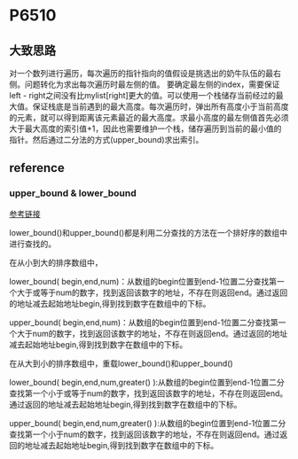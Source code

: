 # P6510

## 大致思路

对一个数列进行遍历，每次遍历的指针指向的值假设是挑选出的奶牛队伍的最右侧。问题转化为求出每次遍历时最左侧的值。
要确定最左侧的index，需要保证left - right之间没有比mylist[right]更大的值。可以使用一个栈储存当前经过的最大值。保证栈底是当前遇到的最大高度。每次遍历时，弹出所有高度小于当前高度的元素，就可以得到距离该元素最近的最大高度。求最小高度的最左侧值首先必须大于最大高度的索引值+1，因此也需要维护一个栈，储存遍历到当前的最小值的指针。然后通过二分法的方式(upper_bound)求出索引。


## reference

### upper_bound & lower_bound

[参考链接](https://blog.csdn.net/qq_40160605/article/details/80150252)

lower_bound()和upper_bound()都是利用二分查找的方法在一个排好序的数组中进行查找的。

在从小到大的排序数组中，

lower_bound( begin,end,num)：从数组的begin位置到end-1位置二分查找第一个大于或等于num的数字，找到返回该数字的地址，不存在则返回end。通过返回的地址减去起始地址begin,得到找到数字在数组中的下标。

upper_bound( begin,end,num)：从数组的begin位置到end-1位置二分查找第一个大于num的数字，找到返回该数字的地址，不存在则返回end。通过返回的地址减去起始地址begin,得到找到数字在数组中的下标。

在从大到小的排序数组中，重载lower_bound()和upper_bound()

lower_bound( begin,end,num,greater<type>() ):从数组的begin位置到end-1位置二分查找第一个小于或等于num的数字，找到返回该数字的地址，不存在则返回end。通过返回的地址减去起始地址begin,得到找到数字在数组中的下标。

upper_bound( begin,end,num,greater<type>() ):从数组的begin位置到end-1位置二分查找第一个小于num的数字，找到返回该数字的地址，不存在则返回end。通过返回的地址减去起始地址begin,得到找到数字在数组中的下标。

